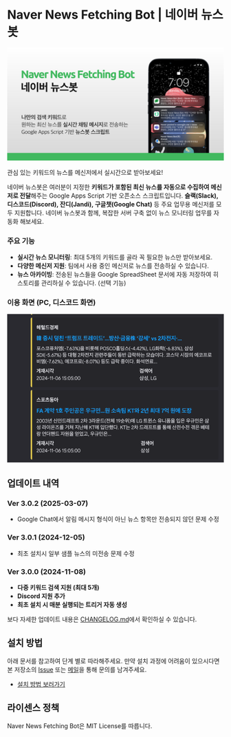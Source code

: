 # Naver News Fetching Bot | 네이버 뉴스봇

<img src="./static/images/cover.jpg" alt="Naver News Fetching Bot Cover Image" />

관심 있는 키워드의 뉴스를 메신저에서 실시간으로 받아보세요!

네이버 뉴스봇은 여러분이 지정한 **키워드가 포함된 최신 뉴스를 자동으로 수집하여 메신저로 전달**해주는 Google Apps Script 기반 오픈소스 스크립트입니다. **슬랙(Slack), 디스코드(Discord), 잔디(Jandi), 구글챗(Google Chat)** 등 주요 업무용 메신저를 모두 지원합니다. 네이버 뉴스봇과 함께, 복잡한 서버 구축 없이 뉴스 모니터링 업무를 자동화 해보세요.

### 주요 기능

- **실시간 뉴스 모니터링**: 최대 5개의 키워드를 골라 꼭 필요한 뉴스만 받아보세요.
- **다양한 메신저 지원**: 팀에서 사용 중인 메신저로 뉴스를 전송하실 수 있습니다.
- **뉴스 아카이빙**: 전송된 뉴스들을 Google SpreadSheet 문서에 자동 저장하여 히스토리를 관리하실 수 있습니다. (선택 기능)

### 이용 화면 (PC, 디스코드 화면)

<img src="./static/images/screenshot_pc_discord.gif" alt="Screenshot (PC, Discord)" />

## 업데이트 내역

### Ver 3.0.2 (2025-03-07)

- Google Chat에서 알림 메시지 형식이 아닌 뉴스 항목만 전송되지 않던 문제 수정

### Ver 3.0.1 (2024-12-05)

- 최초 설치시 일부 샘플 뉴스의 미전송 문제 수정

### Ver 3.0.0 (2024-11-08)

- **다중 키워드 검색 지원 (최대 5개)**
- **Discord 지원 추가**
- **최초 설치 시 매분 실행되는 트리거 자동 생성**

보다 자세한 업데이트 내용은 [CHANGELOG.md](./docs/CHANGELOG.md)에서 확인하실 수 있습니다.

## 설치 방법

아래 문서를 참고하여 단계 별로 따라해주세요.
만약 설치 과정에 어려움이 있으시다면 본 저장소의 [Issue](https://github.com/seongjinme/naver-news-fetching-bot/issues) 또는 [메일](mailto:mail@seongjin.me)을 통해 문의를 남겨주세요.

- [설치 방법 보러가기](./docs/INSTALLATION.md)

## 라이센스 정책

Naver News Fetching Bot은 MIT License를 따릅니다.
